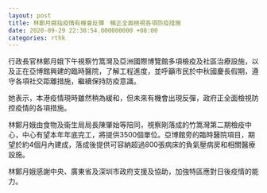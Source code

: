 ```yaml
---
layout: post
title: 林鄭月娥指疫情有機會反彈　稱正全面檢視各項防疫措施
date: 2020-09-29 22:38:54.000000000 +08:00
categories: rthk
---
```


行政長官林鄭月娥下午視察竹篙灣及亞洲國際博覽館多項檢疫及社區治療設施，以及正在亞博館興建的臨時醫院，了解工程進度，並呼籲市民於中秋國慶長假期，遵守各項社交距離措施，繼續保持防疫意識。

她表示，本港疫情現時雖然稍為緩和，但未來有機會出現反彈，政府正全面檢視防控疫情的各項措施。

林鄭月娥由食物及衞生局局長陳肇始等陪同，視察剛落成的竹篙灣第二期檢疫中心，中心有望本年年底完工，將提供3500個單位。亞博館旁的臨時醫院項目，期望於約4個月內建成，落成後提供可容納超過800張病床的負氣壓病房和相關醫療設施。
 
林鄭月娥感謝中央、廣東省及深圳市政府支援及協助，加強特區應對日後疫情的能力。
